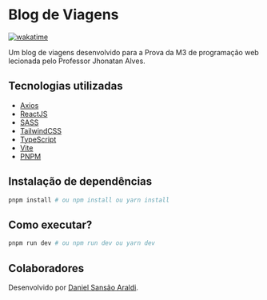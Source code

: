 # Blog de Viagens

[![wakatime](https://wakatime.com/badge/user/920a7e43-2969-4212-82ff-1b375685ff58/project/7fe2f311-be12-4f4b-9f6c-213edc64b656.svg)](https://wakatime.com/badge/user/920a7e43-2969-4212-82ff-1b375685ff58/project/7fe2f311-be12-4f4b-9f6c-213edc64b656)

Um blog de viagens desenvolvido para a Prova da M3 de programação web lecionada pelo Professor Jhonatan Alves.

## Tecnologias utilizadas

- [Axios](https://axios-http.com/)
- [ReactJS](https://react.dev/)
- [SASS](https://sass-lang.com/)
- [TailwindCSS](https://tailwindcss.com/)
- [TypeScript](https://www.typescriptlang.org/)
- [Vite](https://vitejs.dev/)
- [PNPM](https://pnpm.io/)

## Instalação de dependências

```sh
pnpm install # ou npm install ou yarn install
```

## Como executar?

```sh
pnpm run dev # ou npm run dev ou yarn dev
```

## Colaboradores

Desenvolvido por [Daniel Sansão Araldi](https://github.com/DanielAraldi).
